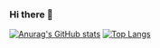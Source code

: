 ### Hi there 👋
[![Anurag's GitHub stats](https://github-readme-stats.vercel.app/api?username=malenamorgensen&show_icons=true&theme=dracula)](https://github.com/malenamorgensen/github-readme-stats)
[![Top Langs](https://github-readme-stats.vercel.app/api/top-langs/?username=malenamorgensen&layout=compact)](https://github.com/malenamorgensen/github-readme-stats)

<!--
**MalenaMorgensen/MalenaMorgensen** is a ✨ _special_ ✨ repository because its `README.md` (this file) appears on your GitHub profile.

Here are some ideas to get you started:

- 🔭 I’m currently working on ...
- 🌱 I’m currently learning ...
- 👯 I’m looking to collaborate on ...
- 🤔 I’m looking for help with ...
- 💬 Ask me about ...
- 📫 How to reach me: ...
- 😄 Pronouns: ...
- ⚡ Fun fact: ...
-->
